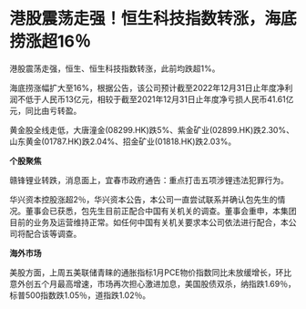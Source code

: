 # 港股震荡走强！恒生科技指数转涨，海底捞涨超16％

港股震荡走强，恒生、恒生科技指数转涨，此前均跌超1%。

海底捞涨幅扩大至16%，根据公告，该公司预计截至2022年12月31日止年度净利润不低于人民币13亿元，相较于截至2021年12月31日止年度净亏损人民币41.61亿元，同比由亏转盈。

黄金股全线走低，大唐潼金(08299.HK)跌5%、紫金矿业(02899.HK)跌2.30%、山东黄金(01787.HK)跌2.04%、招金矿业(01818.HK)跌2.03%。

**个股聚焦**

赣锋锂业转跌，消息面上，宜春市政府通告：重点打击五项涉锂违法犯罪行为。

华兴资本控股涨超2％，华兴资本公告，本公司一直尝试联系并确认包先生的情况。董事会已获悉，包先生目前正配合中国有关机关的调查。董事会重申，本集团目前的业务及运营维持正常。如任何中国有关机关要求本公司依法进行配合，本公司将配合该等调查。

**海外市场**

美股方面，上周五美联储青睐的通胀指标1月PCE物价指数同比未放缓增长，环比意外创五个月最高增速，市场再次担心激进加息，美国股债双杀，纳指跌1.69％，标普500指数跌1.05％，道指跌1.02％。

